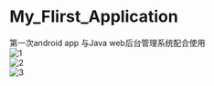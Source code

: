 # My_FIirst_Application
第一次android app 与Java web后台管理系统配合使用  
![1](https://github.com/xhy1017/My_FIirst_Application/blob/master/Screenshot_20220516_222032_com.example.myfiirstapplication.jpg)  
![2]()  
![3]()  
